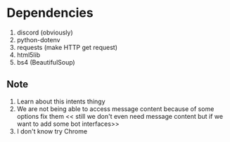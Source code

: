 # Dependencies
1. discord (obviously)
2. python-dotenv
3. requests (make HTTP get request)
4. html5lib
6. bs4 (BeautifulSoup)


## Note
1. Learn about this intents thingy
2. We are not being able to access message content because of some options fix them << still we don't even need message content but if we want to add some bot interfaces>>
3. I don't know try Chrome
